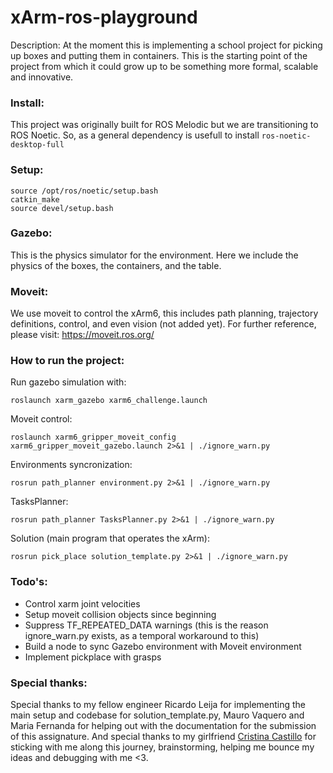# xArm-ros-playground

Description: At the moment this is implementing a school project for picking up boxes and putting them in containers.
This is the starting point of the project from which it could grow up to be something more formal, scalable and innovative.


### Install:
This project was originally built for ROS Melodic but we are transitioning to ROS Noetic. So, as a general dependency is usefull to install
`ros-noetic-desktop-full`

### Setup:
```
source /opt/ros/noetic/setup.bash
catkin_make
source devel/setup.bash
```

### Gazebo:
This is the physics simulator for the environment. Here we include the physics of the boxes, the containers, and the table.

### Moveit:
We use moveit to control the xArm6, this includes path planning, trajectory definitions, control, and even vision (not added yet).
For further reference, please visit: https://moveit.ros.org/ 


### How to run the project:

Run gazebo simulation with: 
```
roslaunch xarm_gazebo xarm6_challenge.launch
```

Moveit control:
```
roslaunch xarm6_gripper_moveit_config xarm6_gripper_moveit_gazebo.launch 2>&1 | ./ignore_warn.py
```

Environments syncronization:
```
rosrun path_planner environment.py 2>&1 | ./ignore_warn.py
```

TasksPlanner:
```
rosrun path_planner TasksPlanner.py 2>&1 | ./ignore_warn.py
```

Solution (main program that operates the xArm):
```
rosrun pick_place solution_template.py 2>&1 | ./ignore_warn.py
```

### Todo's:
- Control xarm joint velocities
- Setup moveit collision objects since beginning
- Suppress TF_REPEATED_DATA warnings (this is the reason ignore_warn.py exists, as a temporal workaround to this)
- Build a node to sync Gazebo environment with Moveit environment
- Implement pickplace with grasps


### Special thanks:

Special thanks to my fellow engineer Ricardo Leija for implementing the main setup and codebase for solution_template.py, Mauro Vaquero
and Maria Fernanda for helping out with the documentation for the submission of this assignature. And special thanks to my girlfriend
[Cristina Castillo](https://github.com/CrisCastilloM) for sticking with me along this journey, brainstorming,
helping me bounce my ideas and debugging with me <3.
